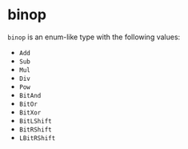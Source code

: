<!-- This is an automatically generated file. Do not edit it manually. -->

# binop

`binop` is an enum-like type with the following values:


- `Add`
- `Sub`
- `Mul`
- `Div`
- `Pow`
- `BitAnd`
- `BitOr`
- `BitXor`
- `BitLShift`
- `BitRShift`
- `LBitRShift`